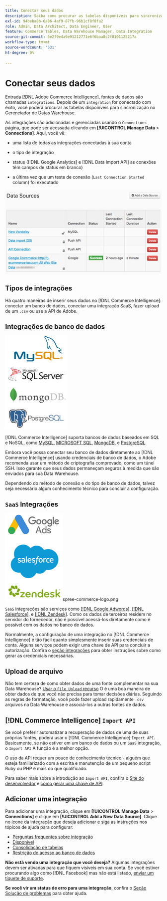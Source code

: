 ```yaml
---
title: Conectar seus dados
description: Saiba como procurar as tabelas disponíveis para sincronização no Gerenciador de Datas Warehouse.
exl-id: 94beba8b-6a86-4af9-87fb-96b1cf8f8fa2
role: Admin, Data Architect, Data Engineer, User
feature: Commerce Tables, Data Warehouse Manager, Data Integration
source-git-commit: 6e2f9e4a9e91212771e6f6baa8c2f8101125217a
workflow-type: tm+mt
source-wordcount: '531'
ht-degree: 0%

---
```


# Conectar seus dados

Entrada [!DNL Adobe Commerce Intelligence], fontes de dados são chamadas `integrations`. Depois de um `integration` for conectado com êxito, você poderá procurar as tabelas disponíveis para sincronização no Gerenciador de Datas Warehouse.

As integrações são adicionadas e gerenciadas usando o `Connections` página, que pode ser acessada clicando em **[!UICONTROL Manage Data** > **Connections]**. Aqui, você vê:

* uma lista de todas as integrações conectadas à sua conta

* o tipo de integração

* status ([!DNL Google Analytics] e [!DNL Data Import API] as conexões têm campos de status em branco)

* a última vez que um teste de conexão (`Last Connection Started` column) foi executado

![Data\_Sources\_Table.png](../../../assets/Data_Sources_Table.png)

## Tipos de integrações

Há quatro maneiras de inserir seus dados no [!DNL Commerce Intelligence]: conectar um banco de dados, conectar uma integração SaaS, fazer upload de um `.csv` ou use a API de Adobe.

## Integrações de banco de dados

![Database\_icons.jpg](../../../assets/Database_icons.jpg)

[!DNL Commerce Intelligence] suporta bancos de dados baseados em SQL e NoSQL, como [MySQL](../../importing-data/integrations/mysql-via-ssh-tunnel.md), [MICROSOFT SQL](../integrations/microsoft-sql-server.md), [MongoDB](../integrations/mongodb-via-ssh-tunnel.md), e [PostgreSQL](../integrations/postgresql.md).

Embora você possa conectar seu banco de dados diretamente ao [!DNL Commerce Intelligence] usando credenciais de banco de dados, o Adobe recomenda usar um método de criptografia comprovado, como um túnel SSH. Isso garante que seus dados permaneçam seguros à medida que são enviados para sua Data Warehouse.

Dependendo do método de conexão e do tipo de banco de dados, talvez seja necessário algum conhecimento técnico para concluir a configuração.

## `SaaS` Integrações

![](../../../assets/SaaS_icons.jpg)spree-commerce-logo.png

`SaaS` integrações são serviços como [[!DNL Google Adwords]](../integrations/google-adwords.md), [[!DNL Salesforce]](../integrations/salesforce.md), e [[!DNL Zendesk]](../integrations/zendesk.md). Como os dados de terceiros residem no servidor do fornecedor, não é possível acessá-los diretamente como é possível com os dados no banco de dados.

Normalmente, a configuração de uma integração no [!DNL Commerce Intelligence] é tão fácil quanto simplesmente inserir suas credenciais de conta. Alguns serviços podem exigir uma chave de API para concluir a autorização. Confira o [seção integrações](../integrations/integrations.md) para obter instruções sobre como gerar as credenciais necessárias.

## Upload de arquivo

Não tem certeza de como obter dados de uma fonte complementar na sua Data Warehouse? [Usar o `File Upload` recurso](../connecting-data/using-file-uploader.md) O é uma boa maneira de obter dados de que você não precisa para tomar decisões diárias. Seguindo as regras de formatação, você pode fazer upload rapidamente `.csv` arquivos na Data Warehouse e associá-los a outras fontes de dados.

## [!DNL Commerce Intelligence] `Import API`

Se você preferir automatizar a recuperação de dados de uma de suas próprias fontes, poderá usar o [!DNL Commerce Intelligence] `Import API`. Basicamente, se não estiver em um banco de dados ou um `SaaS` integração, o `Import API` A função é a melhor opção.

O uso da API requer um pouco de conhecimento técnico - alguém que esteja familiarizado com a escrita e manutenção de um pequeno script Ruby ou PHP é mais do que qualificado.

Para saber mais sobre a introdução ao `Import API`, confira o [Site do desenvolvedor](https://developer.adobe.com/commerce/services/reporting/) e [como gerar uma chave de API](https://developer.adobe.com/commerce/services/reporting/import-api/).

## Adicionar uma integração

Para adicionar uma integração, clique em **[!UICONTROL Manage Data** > **Connections]** e clique em **[!UICONTROL Add a New Data Source]**. Clique no ícone da integração que deseja adicionar e siga as instruções nos tópicos de ajuda para configurar:

* [Perguntas frequentes sobre integração](https://support.magento.com/hc/en-us/sections/360003161871-Integration-FAQ)
* [Disponível ](../integrations/integrations.md)
* [Consolidação de tabelas](../../../best-practices/consolidating-your-tables.md)
* [Restrição do acesso ao banco de dados](../../../administrator/account-management/restrict-db-access.md)

**Não está vendo uma integração que você deseja?** Algumas integrações devem ser ativadas para que fiquem visíveis em sua conta. Se você estiver procurando algo como [!DNL Facebook] mas não está listado, [enviar um tíquete de suporte](https://experienceleague.adobe.com/docs/commerce-knowledge-base/kb/troubleshooting/miscellaneous/mbi-service-policies.html).

**Se você vir um status de erro para uma integração**, confira o [Seção Solução de problemas](https://support.magento.com/hc/en-us/sections/360003078151) para obter ajuda.
